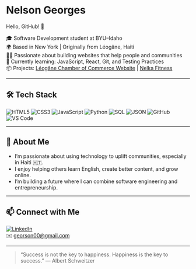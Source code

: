 # Nelson Georges
Hello, GitHub! 👋

🎓 Software Development student at BYU–Idaho  
🌍 Based in New York | Originally from Léogâne, Haiti  
👨‍💻 Passionate about building websites that help people and communities  
🌱 Currently learning: JavaScript, React, Git, and Testing Practices  
📦 Projects: [Léogâne Chamber of Commerce Website](https://georson00.github.io/wdd231/chamber/) | [Nelka Fitness](https://georson00.github.io/wdd231/final/)

---

## 🛠️ Tech Stack


![HTML5](https://img.shields.io/badge/HTML5-E34F26?style=flat&logo=html5&logoColor=white)
![CSS3](https://img.shields.io/badge/CSS3-1572B6?style=flat&logo=css3&logoColor=white)
![JavaScript](https://img.shields.io/badge/JavaScript-F7DF1E?style=flat&logo=javascript&logoColor=black)
![Python](https://img.shields.io/badge/Python-3776AB?style=flat&logo=python&logoColor=white)
![SQL](https://img.shields.io/badge/SQL-003B57?style=flat&logo=postgresql&logoColor=white)
![JSON](https://img.shields.io/badge/JSON-000000?style=flat&logo=json&logoColor=white)
![GitHub](https://img.shields.io/badge/GitHub-181717?style=flat&logo=github&logoColor=white)
![VS Code](https://img.shields.io/badge/VS%20Code-007ACC?style=flat&logo=visual-studio-code&logoColor=white)

---

## 🌟 About Me

- I’m passionate about using technology to uplift communities, especially in Haiti 🇭🇹.
- I enjoy helping others learn English, create better content, and grow online.
- I’m building a future where I can combine software engineering and entrepreneurship.

---

## 📫 Connect with Me

[![LinkedIn](https://img.shields.io/badge/LinkedIn-blue?style=flat&logo=linkedin&logoColor=white)](https://www.linkedin.com/in/nelsongeorges/)  
✉️ georson00@gmail.com  

---

> “Success is not the key to happiness. Happiness is the key to success.” — Albert Schweitzer

